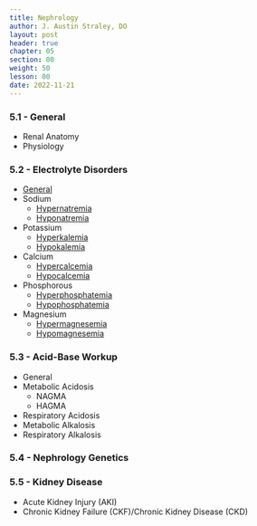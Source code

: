 ```yaml
---
title: Nephrology
author: J. Austin Straley, DO
layout: post
header: true
chapter: 05
section: 00
weight: 50
lesson: 00
date: 2022-11-21
---
```






### 5.1 - General
- Renal Anatomy
- Physiology

### 5.2 - Electrolyte Disorders
- [General][14]
- Sodium
    - [Hypernatremia][15]
    - [Hyponatremia][16]
- Potassium
    - [Hyperkalemia][17]
    - [Hypokalemia][18]
- Calcium
    - [Hypercalcemia][19]
    - [Hypocalcemia][20]
- Phosphorous
    - [Hyperphosphatemia][21]
    - [Hypophosphatemia][22]
- Magnesium
    - [Hypermagnesemia][23]
    - [Hypomagnesemia][24]

### 5.3 - Acid-Base Workup
- General
- Metabolic Acidosis
    - NAGMA
    - HAGMA
- Respiratory Acidosis
- Metabolic Alkalosis
- Respiratory Alkalosis

### 5.4 - Nephrology Genetics

### 5.5 - Kidney Disease
- Acute Kidney Injury (AKI)
- Chronic Kidney Failure (CKF)/Chronic Kidney Disease (CKD)




[14]: /feed/mcspages/2.5.2.0-general
[15]: /feed/mcspages/2.5.2.1-hypernatremia
[16]: /feed/mcspages/2.5.2.2-hyponatremia.html/
[17]: /feed/mcspages/2.5.2.3-hyperkalemia.html/
[18]: /feed/mcspages/2.5.2.4-hypokalemia.html/
[19]: /feed/mcspages/2.5.2.5-hypercalcemia.html/
[20]: /feed/mcspages/2.5.2.6-hypocalcemia.html/
[21]: /feed/mcspages/2.5.2.7-hyperphosphatemia.html/
[22]: /feed/mcspages/2.5.2.8-hypophosphatemia.html/
[23]: /feed/mcspages/2.5.2.9-hypermagnesemia.html/
[24]: /feed/mcspages/2.5.2.10-hypomagnesemia.html/


